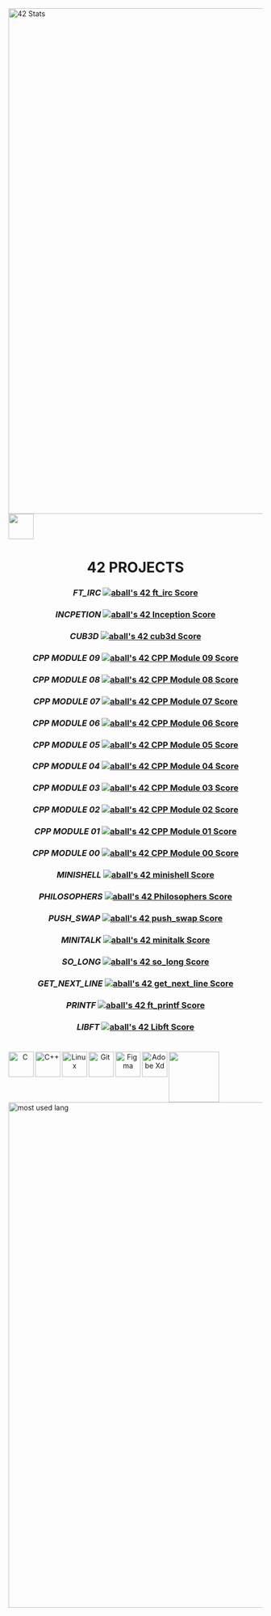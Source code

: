 
<img align="left" width="1000px" alt="42 Stats" img src="https://badge42.vercel.app/api/v2/cld7q6phf00250fmkdzuikiyy/stats?cursusId=21&coalitionId=153">

<img align="centre" height="50px" img src="https://user-images.githubusercontent.com/26721576/213942069-a3ee3eff-cb3c-4a0b-9604-5f566a31c5f8.png">

<span align="center"> 

42 PROJECTS
===========

  
### *FT_IRC* [![aball's 42 ft_irc Score](https://badge42.vercel.app/api/v2/cld7q6phf00250fmkdzuikiyy/project/3097308)](https://github.com/Teetoz/ft_irc)

### *INCPETION* [![aball's 42 Inception Score](https://badge42.vercel.app/api/v2/cld7q6phf00250fmkdzuikiyy/project/3097306)](https://github.com/alexhmball/Inception_42)

### *CUB3D* [![aball's 42 cub3d Score](https://badge42.vercel.app/api/v2/cld7q6phf00250fmkdzuikiyy/project/2926414)](https://github.com/alexhmball/cub3D)

### *CPP MODULE 09* [![aball's 42 CPP Module 09 Score](https://badge42.vercel.app/api/v2/cld7q6phf00250fmkdzuikiyy/project/3150335)](https://github.com/alexhmball/CPP/tree/master/09)

### *CPP MODULE 08* [![aball's 42 CPP Module 08 Score](https://badge42.vercel.app/api/v2/cld7q6phf00250fmkdzuikiyy/project/3110752)](https://github.com/alexhmball/CPP/tree/master/08)

### *CPP MODULE 07* [![aball's 42 CPP Module 07 Score](https://badge42.vercel.app/api/v2/cld7q6phf00250fmkdzuikiyy/project/3110436)](https://github.com/alexhmball/CPP/tree/master/07)

### *CPP MODULE 06* [![aball's 42 CPP Module 06 Score](https://badge42.vercel.app/api/v2/cld7q6phf00250fmkdzuikiyy/project/3110234)](https://github.com/alexhmball/CPP/tree/master/06)

### *CPP MODULE 05* [![aball's 42 CPP Module 05 Score](https://badge42.vercel.app/api/v2/cld7q6phf00250fmkdzuikiyy/project/3097307)](https://github.com/alexhmball/CPP/tree/master/05)

### *CPP MODULE 04* [![aball's 42 CPP Module 04 Score](https://badge42.vercel.app/api/v2/cld7q6phf00250fmkdzuikiyy/project/3026418)](https://github.com/alexhmball/CPP/tree/master/04)

### *CPP MODULE 03* [![aball's 42 CPP Module 03 Score](https://badge42.vercel.app/api/v2/cld7q6phf00250fmkdzuikiyy/project/3018875)](https://github.com/alexhmball/CPP/tree/master/03)

### *CPP MODULE 02* [![aball's 42 CPP Module 02 Score](https://badge42.vercel.app/api/v2/cld7q6phf00250fmkdzuikiyy/project/2933013)](https://github.com/alexhmball/CPP/tree/master/02)

### *CPP MODULE 01* [![aball's 42 CPP Module 01 Score](https://badge42.vercel.app/api/v2/cld7q6phf00250fmkdzuikiyy/project/2932723)](https://github.com/alexhmball/CPP/tree/master/01)

### *CPP MODULE 00* [![aball's 42 CPP Module 00 Score](https://badge42.vercel.app/api/v2/cld7q6phf00250fmkdzuikiyy/project/2925350)](https://github.com/alexhmball/CPP/tree/master/00)

### *MINISHELL* [![aball's 42 minishell Score](https://badge42.vercel.app/api/v2/cld7q6phf00250fmkdzuikiyy/project/2772195)](https://github.com/alexhmball/minishell)

### *PHILOSOPHERS* [![aball's 42 Philosophers Score](https://badge42.vercel.app/api/v2/cld7q6phf00250fmkdzuikiyy/project/2772194)](https://github.com/alexhmball/Philosophers_42)

### *PUSH_SWAP* [![aball's 42 push_swap Score](https://badge42.vercel.app/api/v2/cld7q6phf00250fmkdzuikiyy/project/2548545)](https://github.com/alexhmball/push_swap_42)

### *MINITALK* [![aball's 42 minitalk Score](https://badge42.vercel.app/api/v2/cld7q6phf00250fmkdzuikiyy/project/2548550)](https://github.com/alexhmball/minitalk_42)

### *SO_LONG*  [![aball's 42 so_long Score](https://badge42.vercel.app/api/v2/cld7q6phf00250fmkdzuikiyy/project/2518422)](https://github.com/alexhmball/so_long_42)

### *GET_NEXT_LINE* [![aball's 42 get_next_line Score](https://badge42.vercel.app/api/v2/cld7q6phf00250fmkdzuikiyy/project/2472429)](https://github.com/alexhmball/get_next_line_42)

### *PRINTF* [![aball's 42 ft_printf Score](https://badge42.vercel.app/api/v2/cld7q6phf00250fmkdzuikiyy/project/2471792)](https://github.com/alexhmball/libft_42/tree/master/libft/printf)

### *LIBFT* [![aball's 42 Libft Score](https://badge42.vercel.app/api/v2/cld7q6phf00250fmkdzuikiyy/project/2444332)](https://github.com/alexhmball/libft_42)


#

<img align="left" alt="C" width="50px" img src="https://user-images.githubusercontent.com/26721576/213936591-1bc4c813-7090-40e8-908e-3c988ad89a8d.png">

<img align="left" alt="C++" width="50px" img src="https://user-images.githubusercontent.com/26721576/213936816-1c2124fc-30b2-4170-a87d-abb202767d34.png">


<img align="left" alt="Linux" width="50px" img src="https://user-images.githubusercontent.com/26721576/213936937-9b611e31-a00b-4fcd-abe4-d82e81d188be.png">

<img align="left" alt="Git" width="50px" img src="https://user-images.githubusercontent.com/26721576/213937012-1e4cee1c-258a-461f-a7c8-fa147174c228.png">


<img align="left" alt="Figma" width="50px" height="50px" img src="https://user-images.githubusercontent.com/26721576/213937171-ed991e53-a448-4480-a422-7b357619a7fe.svg">

<img align="left" alt="Adobe Xd" height="50px" img src="https://user-images.githubusercontent.com/26721576/213937311-b5fefd14-beec-42e5-a7b8-1a19a84aa4c1.png">

</span>

<img align="left" height="100px" img src="https://user-images.githubusercontent.com/26721576/213942069-a3ee3eff-cb3c-4a0b-9604-5f566a31c5f8.png">


<img align="bottom" alt="most used lang" width="1000px" img src="https://github-readme-stats.vercel.app/api/top-langs/?username=alexhmball&layout=compact&count_private=true&theme=radical&hide=Roff,Perl&langs_count=10&hide_border=true">
